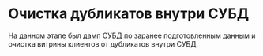 # Очистка дубликатов внутри СУБД
На данном этапе был дамп СУБД по заранее подготовленным данным и очистка витрины клиентов от дубликатов внутри СУБД.
